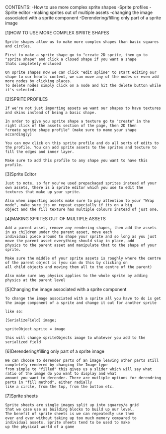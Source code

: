 CONTENTS:
    -How to use more complex sprite shapes
    -Sprite profiles
    -Sprite editor
    -making sprites out of multiple assets
    -changing the image associated with a sprite component
    -Derendering/filling only part of a sprite image


[1]HOW TO USE MORE COMPLEX SPRITE SHAPES

    Sprite shapes allow us to make more complex shapes than basic squares and circles.

    First to make a sprite shape go to "create 2D sprite, then go to "sprite shape" and click a closed shape if you want a shape 
    thats completely enclosed

    On sprite shapes now we can click "edit spline" to start editing our shape to our hearts content, we can move any of the nodes or even add more nodes by clicking places.
    To delete nodes simply click on a node and hit the delete button while it's selected.


[2]SPRITE PROFILES

    If we're not just importing assets we want our shapes to have textures and skins instead of being a basic shape.

    In order to give you sprite shape a texture go to "create" in the right click of the assets section of the page, then 2D then 
    "create sprite shape profile" (make sure to name your shape accordingly)

    You can now click on this sprite profile and do all sorts of edits to the profile. You can add sprite assets to the sprites and texture to fill the edges and inner layer.

    Make sure to add this profile to any shape you want to have this profile.

[3]Sprite Editor

    Just to note, so far you've used prepackaged sprites instead of your own assets, there is a sprite editor which you use to edit the textures that make up your sprite. 

    Also when importing assets make sure to pay attention to your "Wrap mode", make sure its on repeat especially if its on a big 
    object and the fill texture has multiple colours instead of just one.

[4]MAKING SPRITES OUT OF MULTIPLE ASSETS

    Add a parent asset, remove any rendering shapes, then add the assets in as children under the parent asset, move each 
    individual piece around to shape your sprite and so long as you just move the parent asset everything should stay in place, add 
    physics to the parent asset and manipulate that to the shape of your sprite. 

    Make sure the middle of your sprite assets is roughly where the centre of the parent object is (you can do this by clicking on 
    all child objects and moving them all to the centre of the parent)

    Also make sure any physics applies to the whole sprite by adding physics at the parent level

[5]Changing the image associated with a sprite component
    
    To change the image associated with a sprite all you have to do is get the image component of a sprite and change it out for another sprite

    like so:

    [SerializeField] image;

    spriteObject.sprite = image

    this will change spriteObjects image to whatever you add to the serialized field

[6]Derendering/filling only part of a sprite image
    
    We can choose to derender parts of an image leaving other parts still completely rendered by changing the Image type
    from simple to "filled" this gives us a slider which will say what ratio of the image do you want to display and what
    amount you want to derender. There are mutliple options for derendring parts in "fill method", either radially
    like a circle, from the top, from the bottom etc.

[7]Sprite sheets
    
    Sprite sheets are single images split up into squares/a grid
    that we case use as building blocks to build up our level.
    The benefit of sprite sheets is we can repeatedly use them
    over and over without taking up too much memory compared to
    individual assets. Sprite sheets tend to be used to make
    up the physical world of a game